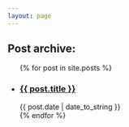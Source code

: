 ```yaml
---
layout: page
---
```

<h2>Post archive:</h2>
<p></p>
<ul class="post-list">
    {% for post in site.posts %}
    <li>
    <h3 class="post-title"><a href="{{ post.url }}">{{ post.title }}</a></h3>
    <time class="post-date">{{ post.date | date_to_string }}</time>
    </li>
    {% endfor %}
</ul>
